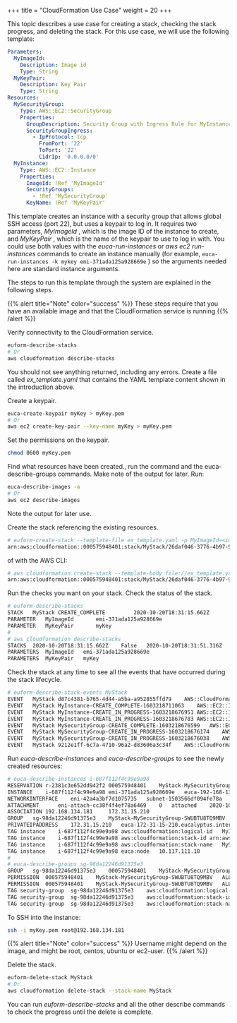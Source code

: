 +++
title = "CloudFormation Use Case"
weight = 20
+++

This topic describes a use case for creating a stack, checking the stack progress, and deleting the stack. For this use case, we will use the following template: 

```yaml
Parameters:
  MyImageId:
    Description: Image id
    Type: String
  MyKeyPair:
    Description: Key Pair
    Type: String
Resources:
  MySecurityGroup:
    Type: AWS::EC2::SecurityGroup
    Properties:
      GroupDescription: Security Group with Ingress Rule for MyInstance
      SecurityGroupIngress:
        - IpProtocol: tcp
          FromPort: '22'
          ToPort: '22'
          CidrIp: '0.0.0.0/0'
  MyInstance:
    Type: AWS::EC2::Instance
    Properties:
      ImageId: !Ref 'MyImageId'
      SecurityGroups:
        - !Ref 'MySecurityGroup'
      KeyName: !Ref 'MyKeyPair'

```

This template creates an instance with a security group that allows global SSH access (port 22), but uses a keypair to log in. It requires two parameters, *MyImageId* , which is the image ID of the instance to create, and *MyKeyPair* , which is the name of the keypair to use to log in with. You could use both values with the *euca-run-instances* or *aws ec2 run-instances* commands to create an instance manually (for example, `euca-run-instances -k mykey emi-371ada125a928669e` ) so the arguments needed here are standard instance arguments. 

The steps to run this template through the system are explained in the following steps. 

{{% alert title="Note" color="success" %}}
These steps require that you have an available image and that the CloudFormation service is running 
{{% /alert %}}

Verify connectivity to the CloudFormation service. 

```bash
euform-describe-stacks 
# Or
aws cloudformation describe-stacks
```

You should not see anything returned, including any errors. Create a file called *ex_template.yaml* that contains the YAML template content shown in the introduction above.

Create a keypair. 

```bash
euca-create-keypair myKey > myKey.pem
# Or
aws ec2 create-key-pair --key-name myKey > myKey.pem
```

Set the permissions on the keypair. 

```bash
chmod 0600 myKey.pem
```

Find what resources have been created., run the command and the euca-describe-groups commands. Make note of the output for later. Run: 

```bash
euca-describe-images -a
# Or
aws ec2 describe-images
```

Note the output for later use.

Create the stack referencing the existing resources.

```bash
# euform-create-stack --template-file ex_template.yaml -p MyImageId=<image_id> -p MyKeyPair=myKey MyStack
arn:aws:cloudformation::000575948401:stack/MyStack/26daf046-3776-4b97-9444-5edae2f2eceb
```

of with the AWS CLI:

```bash
# aws cloudformation create-stack --template-body file://ex_template.yaml --parameters ParameterKey=MyImageId,ParameterValue=emi-371ada125a928669e ParameterKey=MyKeyPair,ParameterValue=myKey --stack-name MyStack
arn:aws:cloudformation::000575948401:stack/MyStack/26daf046-3776-4b97-9444-5edae2f2eceb
```

Run the checks you want on your stack. Check the status of the stack. 

```bash
# euform-describe-stacks
STACK	MyStack	CREATE_COMPLETE			2020-10-20T18:31:15.662Z
PARAMETER	MyImageId		emi-371ada125a928669e
PARAMETER	MyKeyPair		myKey
#
# aws cloudformation describe-stacks
STACKS	2020-10-20T18:31:15.662Z	False	2020-10-20T18:31:51.316Z	arn:aws:cloudformation::000575948401:stack/MyStack/26daf046-3776-4b97-9444-5edae2f2eceb	MyStack	CREATE_COMPLETE	
PARAMETERS	MyImageId	emi-371ada125a928669e
PARAMETERS	MyKeyPair	myKey
```

Check the stack at any time to see all the events that have occurred during the stack lifecycle. 

```bash
# euform-describe-stack-events MyStack
EVENT	MyStack	d87c4381-b765-4d44-a5ba-a952855ffd79	AWS::CloudFormation::Stack	MyStack	arn:aws:cloudformation::000575948401:stack/MyStack/26daf046-3776-4b97-9444-5edae2f2eceb	2020-10-20T18:31:51.310Z	CREATE_COMPLETE	
EVENT	MyStack	MyInstance-CREATE_COMPLETE-1603218711063	AWS::EC2::Instance	MyInstance	i-687f112f4c99e9a98	2020-10-20T18:31:51.063Z	CREATE_COMPLETE	
EVENT	MyStack	MyInstance-CREATE_IN_PROGRESS-1603218676951	AWS::EC2::Instance	MyInstance	i-687f112f4c99e9a98	2020-10-20T18:31:16.951Z	CREATE_IN_PROGRESS	Resource creation Initiated
EVENT	MyStack	MyInstance-CREATE_IN_PROGRESS-1603218676783	AWS::EC2::Instance	MyInstance		2020-10-20T18:31:16.783Z	CREATE_IN_PROGRESS	
EVENT	MyStack	MySecurityGroup-CREATE_COMPLETE-1603218676599	AWS::EC2::SecurityGroup	MySecurityGroup	MyStack-MySecurityGroup-SWUBTU8TQ9MBV	2020-10-20T18:31:16.599Z	CREATE_COMPLETE	
EVENT	MyStack	MySecurityGroup-CREATE_IN_PROGRESS-1603218676174	AWS::EC2::SecurityGroup	MySecurityGroup	MyStack-MySecurityGroup-SWUBTU8TQ9MBV	2020-10-20T18:31:16.174Z	CREATE_IN_PROGRESS	Resource creation Initiated
EVENT	MyStack	MySecurityGroup-CREATE_IN_PROGRESS-1603218676038	AWS::EC2::SecurityGroup	MySecurityGroup		2020-10-20T18:31:16.038Z	CREATE_IN_PROGRESS	
EVENT	MyStack	9212e1ff-6c7a-4710-96a2-d83606a3c34f	AWS::CloudFormation::Stack	MyStack	arn:aws:cloudformation::000575948401:stack/MyStack/26daf046-3776-4b97-9444-5edae2f2eceb	2020-10-20T18:31:15.780Z	CREATE_IN_PROGRESS	User Initiated
```

Run *euca-describe-instances* and *euca-describe-groups* to see the newly created resources:

```bash
# euca-describe-instances i-687f112f4c99e9a98
RESERVATION	r-2381c3e652dd942f2	000575948401	MyStack-MySecurityGroup-SWUBTU8TQ9MBV
INSTANCE	i-687f112f4c99e9a98	emi-371ada125a928669e	euca-192-168-134-181.eucalyptus.mycloud.example.com	euca-172-31-15-210.eucalyptus.internal	running	myKey	0		t2.micro	2020-10-20T18:31:16.920Z	cloud-1a				monitoring-disabled	192.168.134.181	172.31.15.210	vpc-837bc081de161f8c0	subnet-1503566df094fe78a	instance-store					hvm			sg-98da12246d91375e3				x86_64
NETWORKINTERFACE	eni-42a4a3bf7d1075735	subnet-1503566df094fe78a	vpc-837bc081de161f8c0	000575948401	in-use	172.31.15.210	euca-172-31-15-210.eucalyptus.internal	true
ATTACHMENT		eni-attach-cc38f4f4ef78a6469	0	attached	2020-10-20T18:31:16.923Z	true
ASSOCIATION	192.168.134.181		172.31.15.210
GROUP	sg-98da12246d91375e3	MyStack-MySecurityGroup-SWUBTU8TQ9MBV
PRIVATEIPADDRESS	172.31.15.210	euca-172-31-15-210.eucalyptus.internal	primary
TAG	instance	i-687f112f4c99e9a98	aws:cloudformation:logical-id	MyInstance
TAG	instance	i-687f112f4c99e9a98	aws:cloudformation:stack-id	arn:aws:cloudformation::000575948401:stack/MyStack/26daf046-3776-4b97-9444-5edae2f2eceb
TAG	instance	i-687f112f4c99e9a98	aws:cloudformation:stack-name	MyStack
TAG	instance	i-687f112f4c99e9a98	euca:node	10.117.111.18
#
# euca-describe-groups sg-98da12246d91375e3
GROUP	sg-98da12246d91375e3	000575948401	MyStack-MySecurityGroup-SWUBTU8TQ9MBV	Security Group with Ingress Rule for MyInstance	vpc-837bc081de161f8c0
PERMISSION	000575948401	MyStack-MySecurityGroup-SWUBTU8TQ9MBV	ALLOWS	tcp	22	22	FROM	CIDR	0.0.0.0/0	ingress
PERMISSION	000575948401	MyStack-MySecurityGroup-SWUBTU8TQ9MBV	ALLOWS	-1			TO	CIDR	0.0.0.0/0	egress
TAG	security-group	sg-98da12246d91375e3	aws:cloudformation:logical-id	MySecurityGroup
TAG	security-group	sg-98da12246d91375e3	aws:cloudformation:stack-id	arn:aws:cloudformation::000575948401:stack/MyStack/26daf046-3776-4b97-9444-5edae2f2eceb
TAG	security-group	sg-98da12246d91375e3	aws:cloudformation:stack-name	MyStack

```

To SSH into the instance:

```bash
ssh -i myKey.pem root@192.168.134.181
```

{{% alert title="Note" color="success" %}}
Username might depend on the image, and might be root, centos, ubuntu or ec2-user.
{{% /alert %}}

Delete the stack. 

```bash
euform-delete-stack MyStack
# Or
aws cloudformation delete-stack --stack-name MyStack
```

You can run *euform-describe-stacks* and all the other describe commands to check the progress until the delete is complete.

